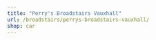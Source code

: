 ```yaml
---
title: "Perry's Broadstairs Vauxhall"
url: /broadstairs/perrys-broadstairs-vauxhall/
shop: car
---
```


